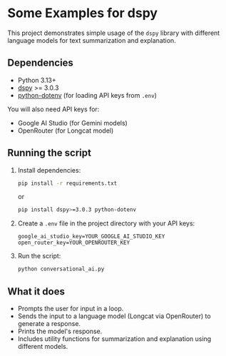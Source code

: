# Some Examples for dspy

This project demonstrates simple usage of the `dspy` library with different language models for text summarization and explanation.

## Dependencies

- Python 3.13+
- [dspy](https://pypi.org/project/dspy/) >= 3.0.3
- [python-dotenv](https://pypi.org/project/python-dotenv/) (for loading API keys from `.env`)

You will also need API keys for:
- Google AI Studio (for Gemini models)
- OpenRouter (for Longcat model)

## Running the script

1. Install dependencies:
    ```bash
    pip install -r requirements.txt
    ```
    or
    ```bash
    pip install dspy>=3.0.3 python-dotenv
    ```

2. Create a `.env` file in the project directory with your API keys:
    ```
    google_ai_studio_key=YOUR_GOOGLE_AI_STUDIO_KEY
    open_router_key=YOUR_OPENROUTER_KEY
    ```

3. Run the script:
    ```bash
    python conversational_ai.py
    ```

## What it does

- Prompts the user for input in a loop.
- Sends the input to a language model (Longcat via OpenRouter) to generate a response.
- Prints the model's response.
- Includes utility functions for summarization and explanation using different models.
